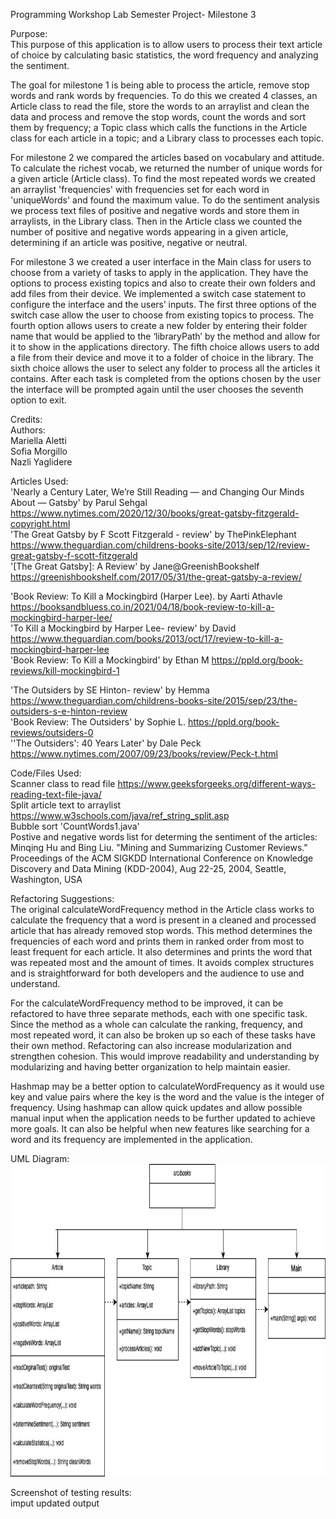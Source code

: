 Programming Workshop Lab Semester Project- Milestone 3 <br>

Purpose:<br>
This purpose of this application is to allow users to process their text article of choice by calculating basic statistics, the word frequency and analyzing the sentiment.<br>

The goal for milestone 1 is being able to process the article, remove stop words and rank words by frequencies. To do this we created 4 classes, an Article class to read the file, store the words to an arraylist and clean the data and process and remove the stop words, count the words and sort them by frequency; a Topic class which calls the functions in the Article class for each article in a topic; and a Library class to processes each topic.<br>

For milestone 2 we compared the articles based on vocabulary and attitude. To calculate the richest vocab, we returned the number of unique words for a given article (Article class). To find the most repeated words we created an arraylist 'frequencies' with frequencies set for each word in 'uniqueWords' and found the maximum value. To do the sentiment analysis we process text files of positive and negative words and store them in arraylists, in the Library class. Then in the Article class we counted the number of positive and negative words appearing in a given article, determining if an article was positive, negative or neutral.<br>
	
For milestone 3 we created a user interface in the Main class for users to choose from a variety of tasks to apply in the application. They have the options to process existing topics and also to create their own folders and add files from their device. We implemented a switch case statement to configure the interface and the users’ inputs. The first three options of the switch case allow the user to choose from existing topics to process. The fourth option allows users to create a new folder by entering their folder name that would be applied to the ‘libraryPath’ by the method and allow for it to show in the applications directory.  The fifth choice allows users to add a file from their device and move it to a folder of choice in the library. The sixth choice allows the user to select any folder to process all the articles it contains. After each task is completed from the options chosen by the user the interface will be prompted again until the user chooses the seventh option to exit.<br>

Credits:<br>
Authors:<br>
Mariella Aletti<br>
Sofia Morgillo<br>
Nazli Yaglidere<br>

Articles Used:<br>
'Nearly a Century Later, We’re Still Reading — and Changing Our Minds About — Gatsby' by Parul Sehgal https://www.nytimes.com/2020/12/30/books/great-gatsby-fitzgerald-copyright.html<br>
'The Great Gatsby by F Scott Fitzgerald - review' by ThePinkElephant https://www.theguardian.com/childrens-books-site/2013/sep/12/review-great-gatsby-f-scott-fitzgerald<br>
'[The Great Gatsby]: A Review' by Jane@GreenishBookshelf https://greenishbookshelf.com/2017/05/31/the-great-gatsby-a-review/<br>

'Book Review: To Kill a Mockingbird (Harper Lee). by Aarti Athavle https://booksandbluess.co.in/2021/04/18/book-review-to-kill-a-mockingbird-harper-lee/<br>
'To Kill a Mockingbird by Harper Lee- review' by David https://www.theguardian.com/books/2013/oct/17/review-to-kill-a-mockingbird-harper-lee<br>
'Book Review: To Kill a Mockingbird' by Ethan M https://ppld.org/book-reviews/kill-mockingbird-1<br>

'The Outsiders by SE Hinton- review' by Hemma https://www.theguardian.com/childrens-books-site/2015/sep/23/the-outsiders-s-e-hinton-review<br>
'Book Review: The Outsiders' by Sophie L. https://ppld.org/book-reviews/outsiders-0<br>
''The Outsiders': 40 Years Later' by Dale Peck https://www.nytimes.com/2007/09/23/books/review/Peck-t.html<br>

Code/Files Used:<br>
Scanner class to read file https://www.geeksforgeeks.org/different-ways-reading-text-file-java/<br>
Split article text to arraylist https://www.w3schools.com/java/ref_string_split.asp<br>
Bubble sort 'CountWords1.java'<br>
Postive and negative words list for determing the sentiment of the articles: <br>
     Minqing Hu and Bing Liu. "Mining and Summarizing Customer Reviews."
 Proceedings of the ACM SIGKDD International Conference on Knowledge
 Discovery and Data Mining (KDD-2004), Aug 22-25, 2004, Seattle,
 Washington, USA <br>

Refactoring Suggestions: 
<br>
The original calculateWordFrequency method in the Article class works to calculate the frequency that a word is present in a cleaned and processed article that has already removed stop words. This method determines the frequencies of each word and prints them in ranked order from most to least frequent for each article. It also determines and prints the word that was repeated most and the amount of times. It avoids complex structures and is straightforward for both developers and the audience to use and understand.

For the calculateWordFrequency method to be improved, it can be refactored to have three separate methods, each with one specific task. Since the method as a whole can calculate the ranking, frequency, and most repeated word, it can also be broken up so each of these tasks have their own method. Refactoring can also increase modularization and strengthen cohesion. This would improve readability and understanding by modularizing and having better organization to help maintain easier. 

Hashmap may be a better option to calculateWordFrequency as it would use key and value pairs where the key is the word and the value is the integer of frequency. Using hashmap can allow quick updates and allow possible manual input when the application needs to be further updated to achieve more goals. It can also be helpful when new features like searching for a word and its frequency are implemented in the application. 
</br>

 UML Diagram:
 <br>
 <img height="500" src="UML_Milestone_3.jpg" />
 </br>

 Screenshot of testing results:
 <br>
 imput updated output
 <img height="500" src="" />
 </br>
 

